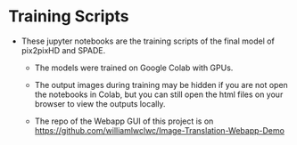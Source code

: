 # Training Scripts

* These jupyter notebooks are the training scripts of the final model of pix2pixHD and SPADE.

  * The models were trained on Google Colab with GPUs.
  
  * The output images during training may be hidden if you are not open the notebooks in Colab, but you can still open the html files on your browser to view the outputs locally.
  
  * The repo of the Webapp GUI of this project is on <https://github.com/williamlwclwc/Image-Translation-Webapp-Demo>
